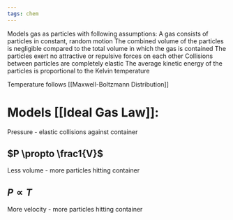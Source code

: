 ```yaml
---
tags: chem
---
```

Models gas as particles with following assumptions:
A gas consists of particles in constant, random motion
The combined volume of the particles is negligible compared to the total volume in which the gas is contained
The particles exert no attractive or repulsive forces on each other
Collisions between particles are completely elastic
The average kinetic energy of the particles is proportional to the Kelvin temperature

Temperature follows [[Maxwell-Boltzmann Distribution]]
# Models [[Ideal Gas Law]]:
Pressure - elastic collisions against container

## $P \propto \frac1{V}$
Less volume - more particles hitting container
## $P \propto T$
More velocity - more particles hitting container
